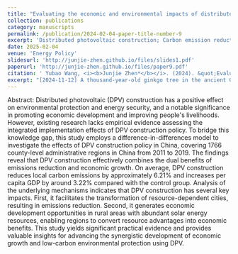 ```yaml
---
title: "Evaluating the economic and environmental impacts of distributed photovoltaic policy: Insights from county-level data in China"
collection: publications
category: manuscripts
permalink: /publication/2024-02-04-paper-title-number-9
excerpt: 'Distributed photovoltaic construction; Carbon emission reduction; Economic growth; Multi-energy complementary system'
date: 2025-02-04
venue: 'Energy Policy'
slidesurl: 'http://junjie-zhen.github.io/files/slides1.pdf'
paperurl: 'http://junjie-zhen.github.io/files/paper9.pdf'
citation: ' Yubao Wang, <i><b>Junjie Zhen*</b></i>. (2024). &quot;Evaluating the economic and environmental impacts of distributed photovoltaic policy: Insights from county-level data in China.&quot; <i>Energy Policy</i>. 198.'
excerpt: "[2024-11-12] A thousand-year-old ginkgo tree in the ancient Guanyin Zen Temple. <br/><img src='/images/13.jpg'>"
---
```


Abstract: Distributed photovoltaic (DPV) construction has a positive effect on environmental protection and energy security, and a notable significance in promoting economic development and improving people's livelihoods. However, existing research lacks empirical evidence assessing the integrated implementation effects of DPV construction policy. To bridge this knowledge gap, this study employs a difference-in-differences model to investigate the effects of DPV construction policy in China, covering 1766 county-level administrative regions in China from 2011 to 2019. The findings reveal that DPV construction effectively combines the dual benefits of emissions reduction and economic growth. On average, DPV construction reduces local carbon emissions by approximately 6.21% and increases per capita GDP by around 3.22% compared with the control group. Analysis of the underlying mechanisms indicates that DPV construction has several key impacts. First, it facilitates the transformation of resource-dependent cities, resulting in emissions reduction. Second, it generates economic development opportunities in rural areas with abundant solar energy resources, enabling regions to convert resource advantages into economic benefits. This study yields significant practical evidence and provides valuable insights for advancing the synergistic development of economic growth and low-carbon environmental protection using DPV.
